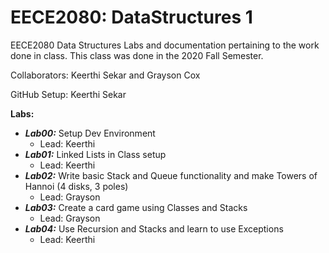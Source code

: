 # EECE2080: DataStructures 1
EECE2080 Data Structures Labs and documentation pertaining to the work done in class. This class was done in the 2020 Fall Semester.

Collaborators: Keerthi Sekar and Grayson Cox

GitHub Setup: Keerthi Sekar

**Labs:**
- ***Lab00:*** Setup Dev Environment
	- Lead: Keerthi
- ***Lab01:*** Linked Lists in Class setup
	- Lead: Keerthi
- ***Lab02:*** Write basic Stack and Queue functionality and make Towers of Hannoi (4 disks, 3 poles)
	- Lead: Grayson
- ***Lab03:*** Create a card game using Classes and Stacks
	- Lead: Grayson
- ***Lab04:*** Use Recursion and Stacks and learn to use Exceptions
	- Lead: Keerthi
